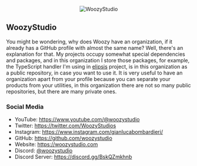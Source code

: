 <p align=center>
  <img alt="WoozyStudio" src="https://woozystudio.com/static/woozysstudiostitle.png">
</p>

## WoozyStudio

You might be wondering, why does Woozy have an organization, if it already has a GitHub profile with almost the same name? Well, there's an explanation for that. My projects occupy somewhat special dependencies and packages, and in this organization I store those packages, for example, the TypeScript handler I'm using in [elipsis](https://github.com/woozystudio/elipsis) project, is in this organization as a public repository, in case you want to use it. It is very useful to have an organization apart from your profile because you can separate your products from your utilities, in this organization there are not so many public repositories, but there are many private ones.

### Social Media
- YouTube: https://www.youtube.com/@woozystudio  
- Twitter: https://twitter.com/WoozyStudios  
- Instagram: https://www.instagram.com/gianlucabombardieri/  
- GitHub: https://github.com/woozystudio  
- Website: https://woozystudio.com  
- Discord: [@woozystudio](https:/discord.com/users/869583777884667964)  
- Discord Server: https://discord.gg/BskQZmkhnb
